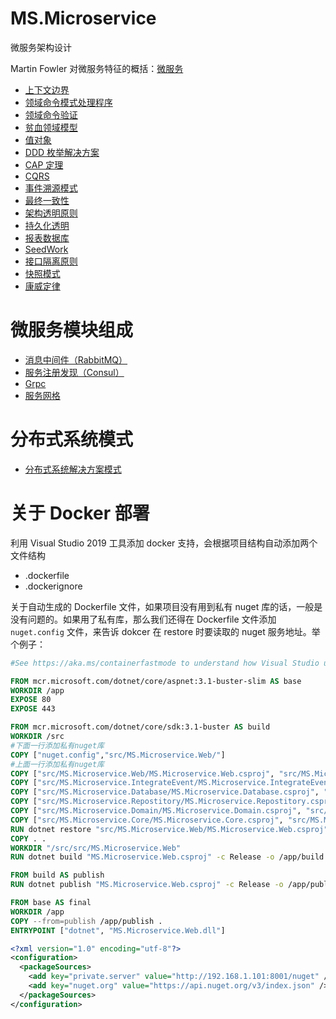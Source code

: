 # MS.Microservice
微服务架构设计

Martin Fowler 对微服务特征的概括：[微服务](https://martinfowler.com/articles/microservices.html#SmartEndpointsAndDumbPipes)

- [上下文边界](docs/Context-Bounded.md)
- [领域命令模式处理程序](docs/Domain-Command-Patterns-Handlers.md)
- [领域命令验证](docs/Domain-Command-Validation.md)
- [贫血领域模型](Anemic-Domain-Model.md)
- [值对象](docs/ValueObject.md)
- [DDD 枚举解决方案](docs/Enumeration.md)
- [CAP 定理](docs/CAP-Theorem.md)
- [CQRS](docs/CQRS.md)
- [事件溯源模式](docs/Event-Source-Pattern.md)
- [最终一致性](docs/Eventual-Consistency.md)
- [架构透明原则](docs/Infrastructure-Ignorance.md) 
- [持久化透明](docs/Persistence-Ignorance.md)
- [报表数据库](docs/Reporting-Database.md)
- [SeedWork](docs/SeedWork.md)
- [接口隔离原则](docs/Separated-Interface.md) 
- [快照模式](docs/Snapshot.md)
- [康威定律](docs/ConwayLaw.md)

# 微服务模块组成

- [消息中间件（RabbitMQ）](docs/mq)
- [服务注册发现（Consul）](docs/consul)
- [Grpc](docs/grpc)
- [服务网格](docs/service-mesh)

# 分布式系统模式

- [分布式系统解决方案模式](docs/patterns-of-distributed-systems)

# 关于 Docker 部署

利用 Visual Studio 2019 工具添加 docker 支持，会根据项目结构自动添加两个文件结构

- .dockerfile
- .dockerignore

关于自动生成的 Dockerfile 文件，如果项目没有用到私有 nuget 库的话，一般是没有问题的。如果用了私有库，那么我们还得在 Dockerfile 文件添加 `nuget.config` 文件，来告诉 dokcer 在 restore 时要读取的 nuget 服务地址。举个例子：

```dockerfile
#See https://aka.ms/containerfastmode to understand how Visual Studio uses this Dockerfile to build your images for faster debugging.

FROM mcr.microsoft.com/dotnet/core/aspnet:3.1-buster-slim AS base
WORKDIR /app
EXPOSE 80
EXPOSE 443

FROM mcr.microsoft.com/dotnet/core/sdk:3.1-buster AS build
WORKDIR /src
#下面一行添加私有nuget库
COPY ["nuget.config","src/MS.Microservice.Web/"]
#上面一行添加私有nuget库
COPY ["src/MS.Microservice.Web/MS.Microservice.Web.csproj", "src/MS.Microservice.Web/"]
COPY ["src/MS.Microservice.IntegrateEvent/MS.Microservice.IntegrateEvent.csproj", "src/MS.Microservice.IntegrateEvent/"]
COPY ["src/MS.Microservice.Database/MS.Microservice.Database.csproj", "src/MS.Microservice.Database/"]
COPY ["src/MS.Microservice.Repostitory/MS.Microservice.Repostitory.csproj", "src/MS.Microservice.Repostitory/"]
COPY ["src/MS.Microservice.Domain/MS.Microservice.Domain.csproj", "src/MS.Microservice.Domain/"]
COPY ["src/MS.Microservice.Core/MS.Microservice.Core.csproj", "src/MS.Microservice.Core/"]
RUN dotnet restore "src/MS.Microservice.Web/MS.Microservice.Web.csproj"
COPY . .
WORKDIR "/src/src/MS.Microservice.Web"
RUN dotnet build "MS.Microservice.Web.csproj" -c Release -o /app/build

FROM build AS publish
RUN dotnet publish "MS.Microservice.Web.csproj" -c Release -o /app/publish

FROM base AS final
WORKDIR /app
COPY --from=publish /app/publish .
ENTRYPOINT ["dotnet", "MS.Microservice.Web.dll"]
```

```xml
<?xml version="1.0" encoding="utf-8"?>
<configuration>
  <packageSources>
    <add key="private.server" value="http://192.168.1.101:8001/nuget" />
    <add key="nuget.org" value="https://api.nuget.org/v3/index.json" />
  </packageSources>
</configuration>
```
